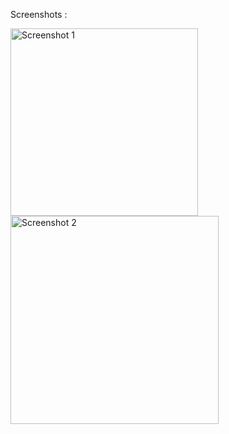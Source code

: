 Screenshots :

<img width="300" alt="Screenshot 1" src="https://github.com/user-attachments/assets/902832a0-8e77-4239-9dfb-ad2aeea6971a">
<img width="333" alt="Screenshot 2" src="https://github.com/user-attachments/assets/fdd106bc-a03a-431d-8125-3b37f731cb1e">

